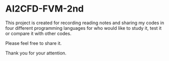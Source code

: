 # AI2CFD-FVM-2nd

This project is created for recording reading notes and sharing my codes in four
different programming languages for who would like to study it, test it or
compare it with other codes.

Please feel free to share it.

Thank you for your attention.
